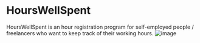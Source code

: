 # HoursWellSpent
HoursWellSpent is an hour registration program for self-employed people / freelancers who want to keep track of their working hours.
![image](https://{http://www.seportfoliorm.site40.net/HoursWellSpent1.jpg})
